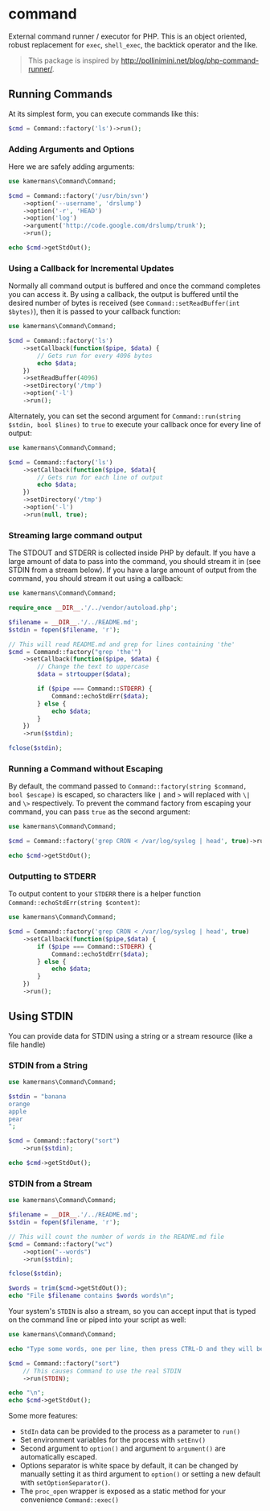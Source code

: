 command
=======

External command runner / executor for PHP.  This is an object oriented, robust replacement for `exec`, `shell_exec`, the backtick operator and the like.

> This package is inspired by http://pollinimini.net/blog/php-command-runner/.

## Running Commands

At its simplest form, you can execute commands like this:

```php
$cmd = Command::factory('ls')->run();
```

### Adding Arguments and Options

Here we are safely adding arguments:

```php
use kamermans\Command\Command;

$cmd = Command::factory('/usr/bin/svn')
    ->option('--username', 'drslump')
    ->option('-r', 'HEAD')
    ->option('log')
    ->argument('http://code.google.com/drslump/trunk');
    ->run();

echo $cmd->getStdOut();
```

### Using a Callback for Incremental Updates
Normally all command output is buffered and once the command completes you can access it.  By using a callback, the output is buffered until the desired number of bytes is received (see `Command::setReadBuffer(int $bytes)`), then it is passed to your callback function:

```php
use kamermans\Command\Command;

$cmd = Command::factory('ls')
    ->setCallback(function($pipe, $data) {
        // Gets run for every 4096 bytes
        echo $data;
    })
    ->setReadBuffer(4096)
    ->setDirectory('/tmp')
    ->option('-l')
    ->run();
```

Alternately, you can set the second argument for `Command::run(string $stdin, bool $lines)` to `true` to execute your callback once for every line of output:

```php
use kamermans\Command\Command;

$cmd = Command::factory('ls')
    ->setCallback(function($pipe, $data){
        // Gets run for each line of output
        echo $data;
    })
    ->setDirectory('/tmp')
    ->option('-l')
    ->run(null, true);
```

### Streaming large command output
The STDOUT and STDERR is collected inside PHP by default.  If you have a large amount of data to pass into the command, you should stream it in (see STDIN from a stream below).  If you have a large amount of output from the command, you should stream it out using a callback:

```php
use kamermans\Command\Command;

require_once __DIR__.'/../vendor/autoload.php';

$filename = __DIR__.'/../README.md';
$stdin = fopen($filename, 'r');

// This will read README.md and grep for lines containing 'the'
$cmd = Command::factory("grep 'the'")
    ->setCallback(function($pipe, $data) {
        // Change the text to uppercase
        $data = strtoupper($data);

        if ($pipe === Command::STDERR) {
            Command::echoStdErr($data);
        } else {
            echo $data;
        }
    })
    ->run($stdin);

fclose($stdin);

```

### Running a Command without Escaping
By default, the command passed to `Command::factory(string $command, bool $escape)` is escaped, so characters like `|` and `>` will replaced with `\|` and `\>` respectively.  To prevent the command factory from escaping your command, you can pass `true` as the second argument:

```php
use kamermans\Command\Command;

$cmd = Command::factory('grep CRON < /var/log/syslog | head', true)->run();

echo $cmd->getStdOut();
```

### Outputting to STDERR
To output content to your `STDERR` there is a helper function `Command::echoStdErr(string $content)`:

```php
use kamermans\Command\Command;

$cmd = Command::factory('grep CRON < /var/log/syslog | head', true)
    ->setCallback(function($pipe,$data) {
        if ($pipe === Command::STDERR) {
            Command::echoStdErr($data);
        } else {
            echo $data;
        }
    })
    ->run();
```

## Using STDIN
You can provide data for STDIN using a string or a stream resource (like a file handle)

### STDIN from a String

```php
use kamermans\Command\Command;

$stdin = "banana
orange
apple
pear
";

$cmd = Command::factory("sort")
    ->run($stdin);

echo $cmd->getStdOut();
```

### STDIN from a Stream

```php
use kamermans\Command\Command;

$filename = __DIR__.'/../README.md';
$stdin = fopen($filename, 'r');

// This will count the number of words in the README.md file
$cmd = Command::factory("wc")
    ->option("--words")
    ->run($stdin);

fclose($stdin);

$words = trim($cmd->getStdOut());
echo "File $filename contains $words words\n";
```

Your system's `STDIN` is also a stream, so you can accept input that is typed on the command line or piped into your script as well:

```php
use kamermans\Command\Command;

echo "Type some words, one per line, then press CTRL-D and they will be sorted:\n";

$cmd = Command::factory("sort")
    // This causes Command to use the real STDIN
    ->run(STDIN);

echo "\n";
echo $cmd->getStdOut();
```

Some more features:
 - `StdIn` data can be provided to the process as a parameter to `run()`
 - Set environment variables for the process with `setEnv()`
 - Second argument to `option()` and argument to `argument()` are automatically escaped.
 - Options separator is white space by default, it can be changed by manually setting it as third argument to `option()` or setting a new default with `setOptionSeparator()`.
 - The `proc_open` wrapper is exposed as a static method for your convenience `Command::exec()`

